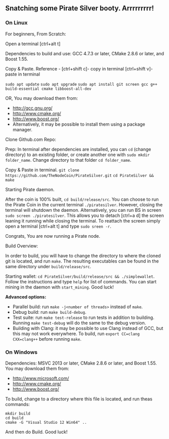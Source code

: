 ## Snatching some Pirate Silver booty. Arrrrrrrrr! #

### On Linux

For beginners, From Scratch:

Open a terminal [ctrl+alt t]

Dependencies to build and use: GCC 4.7.3 or later, CMake 2.8.6 or later, and Boost 1.55.

Copy & Paste.  Reference - [ctrl+shift c]- copy in terminal [ctrl+shift v]- paste in terminal

`sudo apt update`
`sudo apt upgrade`
`sudo apt install git screen gcc g++ build-essential cmake libboost-all-dev`

OR, You may download them from:

* http://gcc.gnu.org/
* http://www.cmake.org/
* http://www.boost.org/
* Alternatively, it may be possible to install them using a package manager.

Clone Github.com Repo:

Prep:
In terminal after dependencies are installed, you can `cd` (change directory) to an existing folder, or create another one with `sudo mkdir folder_name`. Change directory to that folder `cd folder_name`.

Copy & Paste in terminal.
`git clone https://github.com/TheNodeCoin/PirateSilver.git`
`cd PirateSilver && make`

Starting Pirate daemon.

After the coin is 100% built, `cd build/release/src`.
You can choose to run the Pirate Coin in the current terminal `./piratesilver`.  However, closing the terminal will shutdown the daemon.  Alternatively, you can run BS in screen `sudo screen ./piratesilver`.  This allows you to detach [ctrl+a d] the screen leaning it running while closing the terminal.  To reattach the screen simply open a terminal [ctrl+alt t] and type `sudo sreen -r`.

Congrats, You are now running a Pirate node.

Build Overview:

In order to build, you will have to change the directory to where the cloned git is located, and run `make`. The resulting executables can be found in the same directory under `build/release/src`.

Starting wallet:
`cd PirateSilver/build/release/src && ./simplewallet`.  Follow the instructions and type `help` for list of commands.  You can start mining in the daemon with `start_mining`.  Good luck!

**Advanced options:**

* Parallel build: run `make -j<number of threads>` instead of `make`.
* Debug build: run `make build-debug`.
* Test suite: run `make test-release` to run tests in addition to building. Running `make test-debug` will do the same to the debug version.
* Building with Clang: it may be possible to use Clang instead of GCC, but this may not work everywhere. To build, run `export CC=clang CXX=clang++` before running `make`.

### On Windows
Dependencies: MSVC 2013 or later, CMake 2.8.6 or later, and Boost 1.55. You may download them from:

* http://www.microsoft.com/
* http://www.cmake.org/
* http://www.boost.org/

To build, change to a directory where this file is located, and run theas commands: 
```
mkdir build
cd build
cmake -G "Visual Studio 12 Win64" ..
```

And then do Build.
Good luck!
